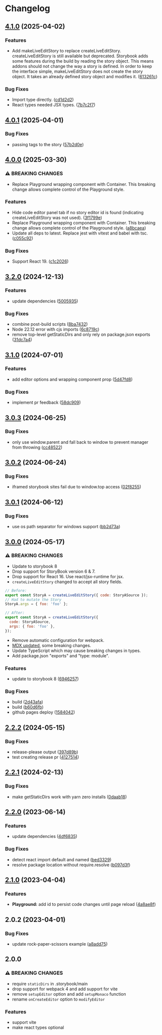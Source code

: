 # Changelog

## [4.1.0](https://github.com/JeremyRH/storybook-addon-code-editor/compare/v4.0.1...v4.1.0) (2025-04-02)


### Features

* Add makeLiveEditStory to replace createLiveEditStory. createLiveEditStory is still available but deprecated. Storybook adds some features during the build by reading the story object. This means addons should not change the way a story is defined. In order to keep the interface simple, makeLiveEditStory does not create the story object. It takes an already defined story object and modifies it. ([613261c](https://github.com/JeremyRH/storybook-addon-code-editor/commit/613261c1d6c5f4369a429c3e77dce6b34a1281b1))


### Bug Fixes

* Import type directly. ([cd1d2d2](https://github.com/JeremyRH/storybook-addon-code-editor/commit/cd1d2d254f01ae14888ff7cfca9f5d3e77b169d1))
* React types needed JSX types. ([7b7c2f7](https://github.com/JeremyRH/storybook-addon-code-editor/commit/7b7c2f7fb96edb22a4e5d3f3bb0bf98e552fb43f))

## [4.0.1](https://github.com/JeremyRH/storybook-addon-code-editor/compare/v4.0.0...v4.0.1) (2025-04-01)


### Bug Fixes

* passing tags to the story ([57b2d0e](https://github.com/JeremyRH/storybook-addon-code-editor/commit/57b2d0ef4901d3d97e19b4ea57449d06e534bf96))

## [4.0.0](https://github.com/JeremyRH/storybook-addon-code-editor/compare/v3.2.0...v4.0.0) (2025-03-30)


### ⚠ BREAKING CHANGES

* Replace Playground wrapping component with Container. This breaking change allows complete control of the Playground style.

### Features

* Hide code editor panel tab if no story editor id is found (indicating createLiveEditStory was not used). ([3f1799e](https://github.com/JeremyRH/storybook-addon-code-editor/commit/3f1799e6dd479edd545c7ffd4bb603e4d9aedc1b))
* Replace Playground wrapping component with Container. This breaking change allows complete control of the Playground style. ([a8bcaea](https://github.com/JeremyRH/storybook-addon-code-editor/commit/a8bcaeaf24ff02c2741d378472407bfeb258d4e9))
* Update all deps to latest. Replace jest with vitest and babel with tsc. ([c055c92](https://github.com/JeremyRH/storybook-addon-code-editor/commit/c055c926848e6dabada0caa0b5a49b41db558e70))


### Bug Fixes

* Support React 19. ([c1c2026](https://github.com/JeremyRH/storybook-addon-code-editor/commit/c1c20262baeee7f202e202e1820d797080d05490))

## [3.2.0](https://github.com/JeremyRH/storybook-addon-code-editor/compare/v3.1.0...v3.2.0) (2024-12-13)


### Features

* update dependencies ([5005935](https://github.com/JeremyRH/storybook-addon-code-editor/commit/50059352e1e9b10c3982377c6cb8990fd3bf7d6d))


### Bug Fixes

* combine post-build scripts ([8ba7432](https://github.com/JeremyRH/storybook-addon-code-editor/commit/8ba743218a16afba0b27f82743a79aca3e84a2e5))
* Node 22.12 error with cjs imports ([6c8719c](https://github.com/JeremyRH/storybook-addon-code-editor/commit/6c8719c1ea62d89e9cea78447425c6f3128fcf41))
* remove top-level getStaticDirs and only rely on package.json exports ([31dc7a4](https://github.com/JeremyRH/storybook-addon-code-editor/commit/31dc7a4e85389fbf88805e001cf70cec095a1e2f))

## [3.1.0](https://github.com/JeremyRH/storybook-addon-code-editor/compare/v3.0.3...v3.1.0) (2024-07-01)


### Features

* add editor options and wrapping component prop ([5d47fd8](https://github.com/JeremyRH/storybook-addon-code-editor/commit/5d47fd8048684b99dde98d38f4c1501bee3a025d))


### Bug Fixes

* implement pr feedback ([58dc909](https://github.com/JeremyRH/storybook-addon-code-editor/commit/58dc90928c4f8d3fe97cfdb978e76c1afd8fa3ce))

## [3.0.3](https://github.com/JeremyRH/storybook-addon-code-editor/compare/v3.0.2...v3.0.3) (2024-06-25)


### Bug Fixes

* only use window.parent and fall back to window to prevent manager from throwing ([cc48522](https://github.com/JeremyRH/storybook-addon-code-editor/commit/cc485224cf059086be21a9c9ab5d45f95e7b82a3))

## [3.0.2](https://github.com/JeremyRH/storybook-addon-code-editor/compare/v3.0.1...v3.0.2) (2024-06-24)


### Bug Fixes

* iframed storybook sites fail due to window.top access ([02f8255](https://github.com/JeremyRH/storybook-addon-code-editor/commit/02f825557e20dc6e77aa13464b8246d4ef7e1c39))

## [3.0.1](https://github.com/JeremyRH/storybook-addon-code-editor/compare/v3.0.0...v3.0.1) (2024-06-12)


### Bug Fixes

* use os path separator for windows support ([bb2d73a](https://github.com/JeremyRH/storybook-addon-code-editor/commit/bb2d73a1c7849582d0d82e31bb6acd73d30f17c7))

## [3.0.0](https://github.com/JeremyRH/storybook-addon-code-editor/compare/v2.2.2...v3.0.0) (2024-05-17)


### ⚠ BREAKING CHANGES

* Update to storybook 8
* Drop support for StoryBook version 6 & 7.
* Drop support for React 16. Use react/jsx-runtime for jsx.
* `createLiveEditStory` changed to accept all story fields.
```js
// Before:
export const StoryA = createLiveEditStory({ code: StoryASource });
// Had to mutate the Story
StoryA.args = { foo: 'foo' };
```
```js
// After:
export const StoryA = createLiveEditStory({
  code: StoryASource,
  args: { foo: 'foo' },
});
```

* Remove automatic configuration for webpack.
* [MDX updated](https://github.com/storybookjs/storybook/blob/ba69532715f162567cc17aa3a0de8ca918dfdd2c/MIGRATION.md#mdx-related-changes), some breaking changes.
* Update TypeScript which may cause breaking changes in types.
* Add package.json "exports" and "type: module".

### Features

* update to storybook 8 ([6946257](https://github.com/JeremyRH/storybook-addon-code-editor/commit/6946257e989ea361e28f1d0810a95c6c9ffc4074))


### Bug Fixes

* build ([2d43afa](https://github.com/JeremyRH/storybook-addon-code-editor/commit/2d43afaf28ad1cad075d2c624b9c4e32d5cfedf7))
* build ([b60d6fb](https://github.com/JeremyRH/storybook-addon-code-editor/commit/b60d6fb18d942fe68642457cf4f62c45fa59d54f))
* github pages deploy ([1584042](https://github.com/JeremyRH/storybook-addon-code-editor/commit/15840421a2b1500cf601fbdcc28e2f3c42503cb3))

## [2.2.2](https://github.com/JeremyRH/storybook-addon-code-editor/compare/v2.2.1...v2.2.2) (2024-05-15)


### Bug Fixes

* release-please output ([397d89b](https://github.com/JeremyRH/storybook-addon-code-editor/commit/397d89b760807aef5ee40e09860656e253115c48))
* test creating release pr ([4127514](https://github.com/JeremyRH/storybook-addon-code-editor/commit/4127514b4bf23c6e4758228a769db2a81500a060))

## [2.2.1](https://github.com/JeremyRH/storybook-addon-code-editor/compare/v2.2.0...v2.2.1) (2024-02-13)


### Bug Fixes

* make getStaticDirs work with yarn zero installs ([0daab18](https://github.com/JeremyRH/storybook-addon-code-editor/commit/0daab180298a7760e0a74a512985f72a5f1f327d))

## [2.2.0](https://github.com/JeremyRH/storybook-addon-code-editor/compare/v2.1.0...v2.2.0) (2023-06-14)


### Features

* update dependencies ([4df6835](https://github.com/JeremyRH/storybook-addon-code-editor/commit/4df6835dc5af30e229f6a06b11d8325ddc1303af))


### Bug Fixes

* detect react import default and named ([bed3329](https://github.com/JeremyRH/storybook-addon-code-editor/commit/bed3329c05064dc7839f398749d3fd0f629598a1))
* resolve package location without require.resolve ([b097d3f](https://github.com/JeremyRH/storybook-addon-code-editor/commit/b097d3f4079719a4c49eaea903657c399ac8886f))

## [2.1.0](https://github.com/JeremyRH/storybook-addon-code-editor/compare/v2.0.2...v2.1.0) (2023-04-04)


### Features

* **Playground:** add id to persist code changes until page reload ([4a8ae8f](https://github.com/JeremyRH/storybook-addon-code-editor/commit/4a8ae8f3a0877ed6c6d9c61fc2046326cea8a595))

## 2.0.2 (2023-04-01)


### Bug Fixes

* update rock-paper-scissors example ([a8add75](https://github.com/JeremyRH/storybook-addon-code-editor/commit/a8add7531d77728f8da99647c877f3311c625370))

## 2.0.0

### ⚠ BREAKING CHANGES

* require `staticDirs` in .storybook/main
* drop support for webpack 4 and add support for vite
* remove `setupEditor` option and add `setupMonaco` function
* rename `onCreateEditor` option to `modifyEditor`

### Features

* support vite
* make react types optional
